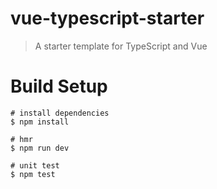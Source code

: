 # vue-typescript-starter
> A starter template for TypeScript and Vue

# Build Setup
```
# install dependencies
$ npm install

# hmr
$ npm run dev

# unit test
$ npm test
```
